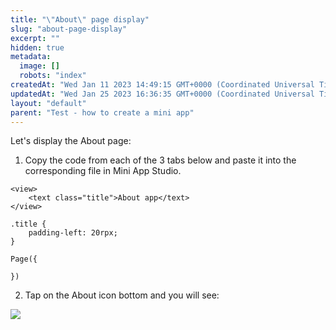 ```yaml
---
title: "\"About\" page display"
slug: "about-page-display"
excerpt: ""
hidden: true
metadata: 
  image: []
  robots: "index"
createdAt: "Wed Jan 11 2023 14:49:15 GMT+0000 (Coordinated Universal Time)"
updatedAt: "Wed Jan 25 2023 16:36:35 GMT+0000 (Coordinated Universal Time)"
layout: "default"
parent: "Test - how to create a mini app"
---
```

Let's display the About page:

1. Copy the code from each of the 3 tabs below and paste it into the corresponding file in Mini App Studio.

```Text about.wxml
<view>
    <text class="title">About app</text>
</view>
```
```Text about.wxss
.title {
    padding-left: 20rpx;
}
```
```Text about.js
Page({

})
```

2. Tap on the About icon bottom and you will see:

![](https://files.readme.io/ee9cfe3-image.png)
